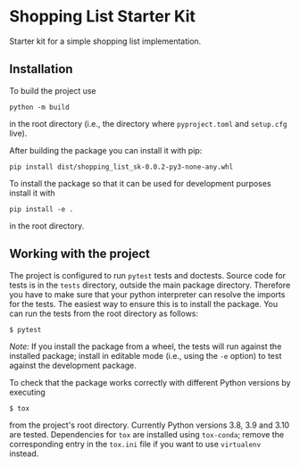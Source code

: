 # Shopping List Starter Kit

Starter kit for a simple shopping list implementation.


## Installation

To build the project use

```shell script
python -m build
```
in the root directory (i.e., the directory where `pyproject.toml` and
`setup.cfg` live).

After building the package you can install it with pip:
```shell script
pip install dist/shopping_list_sk-0.0.2-py3-none-any.whl
```

To install the package so that it can be used for development purposes
install it with
```shell script
pip install -e .
```
in the root directory.

## Working with the project

The project is configured to run `pytest` tests and doctests. Source code for
tests is in the `tests` directory, outside the main package directory. Therefore
you have to make sure that your python interpreter can resolve the imports for
the tests. The easiest way to ensure this is to install the package. You can run
the tests from the root directory as follows:

```shell script
$ pytest
```

*Note:* If you install the package from a wheel, the tests will run against the
installed package; install in editable mode (i.e., using the `-e` option) to
test against the development package.

To check that the package works correctly with different Python versions by executing

```shell script
$ tox
```

from the project's root directory. Currently Python versions 3.8, 3.9 and 3.10
are tested. Dependencies for `tox` are installed using `tox-conda`; remove the
corresponding entry in the `tox.ini` file if you want to use `virtualenv`
instead.
